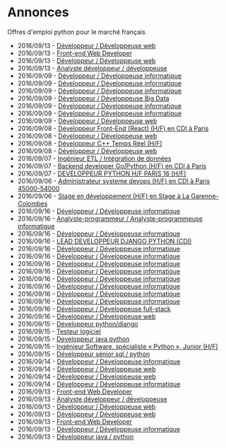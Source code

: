 # Annonces

Offres d'emploi python pour le marché français

* 2016/09/13 - [Développeur / Développeuse web](http://www.pyjobs.fr/jobs/details/3432/developpeur-developpeuse-web "Développeur / Développeuse web")
* 2016/09/13 - [Front-end Web Developer](http://www.pyjobs.fr/jobs/details/3421/front-end-web-developer "Front-end Web Developer")
* 2016/09/13 - [Développeur / Développeuse web](http://www.pyjobs.fr/jobs/details/3437/developpeur-developpeuse-web "Développeur / Développeuse web")
* 2016/09/13 - [Analyste développeur / développeuse](http://www.pyjobs.fr/jobs/details/3436/analyste-developpeur-developpeuse "Analyste développeur / développeuse")
* 2016/09/09 - [Développeur / Développeuse informatique](http://www.pyjobs.fr/jobs/details/3413/developpeur-developpeuse-informatique "Développeur / Développeuse informatique")
* 2016/09/09 - [Développeur / Développeuse informatique](http://www.pyjobs.fr/jobs/details/3420/developpeur-developpeuse-informatique "Développeur / Développeuse informatique")
* 2016/09/09 - [Développeur / Développeuse informatique](http://www.pyjobs.fr/jobs/details/3416/developpeur-developpeuse-informatique "Développeur / Développeuse informatique")
* 2016/09/09 - [Développeur / Développeuse Big Data](http://www.pyjobs.fr/jobs/details/3412/developpeur-developpeuse-big-data "Développeur / Développeuse Big Data")
* 2016/09/09 - [Développeur / Développeuse informatique](http://www.pyjobs.fr/jobs/details/3415/developpeur-developpeuse-informatique "Développeur / Développeuse informatique")
* 2016/09/09 - [Développeur / Développeuse informatique](http://www.pyjobs.fr/jobs/details/3414/developpeur-developpeuse-informatique "Développeur / Développeuse informatique")
* 2016/09/09 - [Développeur / Développeuse web](http://www.pyjobs.fr/jobs/details/3411/developpeur-developpeuse-web "Développeur / Développeuse web")
* 2016/09/08 - [Développeur Front-End (React) (H/F) en CDI à Paris](http://www.pyjobs.fr/jobs/details/3407/developpeur-front-end-react-h-f-en-cdi-a-paris "Développeur Front-End (React) (H/F) en CDI à Paris")
* 2016/09/08 - [Développeur / Développeuse web](http://www.pyjobs.fr/jobs/details/3418/developpeur-developpeuse-web "Développeur / Développeuse web")
* 2016/09/08 - [Développeur C++ Temps Réel (H/F)](http://www.pyjobs.fr/jobs/details/3417/developpeur-c-temps-reel-h-f "Développeur C++ Temps Réel (H/F)")
* 2016/09/08 - [Développeur / Développeuse web](http://www.pyjobs.fr/jobs/details/3419/developpeur-developpeuse-web "Développeur / Développeuse web")
* 2016/09/07 - [Ingénieur ETL / Intégration de données](http://www.pyjobs.fr/jobs/details/3400/ingenieur-etl-integration-de-donnees "Ingénieur ETL / Intégration de données")
* 2016/09/07 - [Backend developer Go/Python (H/F) en CDI à Paris](http://www.pyjobs.fr/jobs/details/3406/backend-developer-go-python-h-f-en-cdi-a-paris "Backend developer Go/Python (H/F) en CDI à Paris")
* 2016/09/07 - [DEVELOPPEUR PYTHON H/F PARIS 16 (H/F)](http://www.pyjobs.fr/jobs/details/3408/developpeur-python-h-f-paris-16-h-f "DEVELOPPEUR PYTHON H/F PARIS 16 (H/F)")
* 2016/09/06 - [Administrateur systeme devops (H/F) en CDI à Paris 45000-54000](http://www.pyjobs.fr/jobs/details/3405/administrateur-systeme-devops-h-f-en-cdi-a-paris-45000-54000 "Administrateur systeme devops (H/F) en CDI à Paris 45000-54000")
* 2016/09/06 - [Stage en développement (H/F) en Stage à La Garenne-Colombes](http://www.pyjobs.fr/jobs/details/3404/stage-en-developpement-h-f-en-stage-a-la-garenne-colombes "Stage en développement (H/F) en Stage à La Garenne-Colombes")
* 2016/09/16 - [Développeur / Développeuse informatique](http://www.pyjobs.fr/jobs/details/792/developpeur-developpeuse-informatique "Développeur / Développeuse informatique")
* 2016/09/16 - [Analyste-programmeur / Analyste-programmeuse informatique](http://www.pyjobs.fr/jobs/details/780/analyste-programmeur-analyste-programmeuse-informatique "Analyste-programmeur / Analyste-programmeuse informatique")
* 2016/09/16 - [Développeur / Développeuse informatique](http://www.pyjobs.fr/jobs/details/787/developpeur-developpeuse-informatique "Développeur / Développeuse informatique")
* 2016/09/16 - [LEAD DEVELOPPEUR DJANGO PYTHON (CDI)](http://www.pyjobs.fr/jobs/details/778/lead-developpeur-django-python-cdi "LEAD DEVELOPPEUR DJANGO PYTHON (CDI)")
* 2016/09/16 - [Développeur / Développeuse informatique](http://www.pyjobs.fr/jobs/details/782/developpeur-developpeuse-informatique "Développeur / Développeuse informatique")
* 2016/09/16 - [Développeur / Développeuse informatique](http://www.pyjobs.fr/jobs/details/785/developpeur-developpeuse-informatique "Développeur / Développeuse informatique")
* 2016/09/16 - [Développeur / Développeuse informatique](http://www.pyjobs.fr/jobs/details/790/developpeur-developpeuse-informatique "Développeur / Développeuse informatique")
* 2016/09/16 - [Développeur / Développeuse informatique](http://www.pyjobs.fr/jobs/details/783/developpeur-developpeuse-informatique "Développeur / Développeuse informatique")
* 2016/09/16 - [Développeur / Développeuse informatique](http://www.pyjobs.fr/jobs/details/788/developpeur-developpeuse-informatique "Développeur / Développeuse informatique")
* 2016/09/16 - [Développeur / Développeuse informatique](http://www.pyjobs.fr/jobs/details/784/developpeur-developpeuse-informatique "Développeur / Développeuse informatique")
* 2016/09/16 - [Développeur / Développeuse informatique](http://www.pyjobs.fr/jobs/details/791/developpeur-developpeuse-informatique "Développeur / Développeuse informatique")
* 2016/09/16 - [Développeur / Développeuse informatique](http://www.pyjobs.fr/jobs/details/786/developpeur-developpeuse-informatique "Développeur / Développeuse informatique")
* 2016/09/16 - [Développeur / Développeuse full-stack](http://www.pyjobs.fr/jobs/details/781/developpeur-developpeuse-full-stack "Développeur / Développeuse full-stack")
* 2016/09/16 - [Développeur / Développeuse web](http://www.pyjobs.fr/jobs/details/789/developpeur-developpeuse-web "Développeur / Développeuse web")
* 2016/09/15 - [Développeur python/django](http://www.pyjobs.fr/jobs/details/773/developpeur-python-django "Développeur python/django")
* 2016/09/15 - [Testeur logiciel](http://www.pyjobs.fr/jobs/details/776/testeur-logiciel "Testeur logiciel")
* 2016/09/15 - [Developpeur java python](http://www.pyjobs.fr/jobs/details/774/developpeur-java-python "Developpeur java python")
* 2016/09/15 - [Ingénieur Software, spécialiste « Python », Junior (H/F)](http://www.pyjobs.fr/jobs/details/779/ingenieur-software-specialiste-python-junior-h-f "Ingénieur Software, spécialiste « Python », Junior (H/F)")
* 2016/09/15 - [Développeur sénior sql / python](http://www.pyjobs.fr/jobs/details/775/developpeur-senior-sql-python "Développeur sénior sql / python")
* 2016/09/14 - [Développeur / Développeuse informatique](http://www.pyjobs.fr/jobs/details/769/developpeur-developpeuse-informatique "Développeur / Développeuse informatique")
* 2016/09/14 - [Développeur / Développeuse web](http://www.pyjobs.fr/jobs/details/771/developpeur-developpeuse-web "Développeur / Développeuse web")
* 2016/09/14 - [Développeur / Développeuse web](http://www.pyjobs.fr/jobs/details/770/developpeur-developpeuse-web "Développeur / Développeuse web")
* 2016/09/14 - [Développeur / Développeuse informatique](http://www.pyjobs.fr/jobs/details/777/developpeur-developpeuse-informatique "Développeur / Développeuse informatique")
* 2016/09/13 - [Front-end Web Developer](http://www.pyjobs.fr/jobs/details/755/front-end-web-developer "Front-end Web Developer")
* 2016/09/13 - [Analyste développeur / développeuse](http://www.pyjobs.fr/jobs/details/772/analyste-developpeur-developpeuse "Analyste développeur / développeuse")
* 2016/09/13 - [Développeur / Développeuse web](http://www.pyjobs.fr/jobs/details/766/developpeur-developpeuse-web "Développeur / Développeuse web")
* 2016/09/13 - [Développeur / Développeuse web](http://www.pyjobs.fr/jobs/details/761/developpeur-developpeuse-web "Développeur / Développeuse web")
* 2016/09/13 - [Front-end Web Developer](http://www.pyjobs.fr/jobs/details/759/front-end-web-developer "Front-end Web Developer")
* 2016/09/13 - [Développeur / Développeuse informatique](http://www.pyjobs.fr/jobs/details/758/developpeur-developpeuse-informatique "Développeur / Développeuse informatique")
* 2016/09/13 - [Développeur java / python](http://www.pyjobs.fr/jobs/details/756/developpeur-java-python "Développeur java / python")

